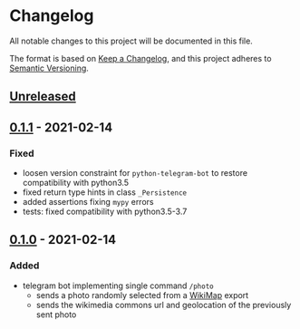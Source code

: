 # Changelog
All notable changes to this project will be documented in this file.

The format is based on [Keep a Changelog](https://keepachangelog.com/en/1.0.0/),
and this project adheres to [Semantic Versioning](https://semver.org/spec/v2.0.0.html).

## [Unreleased]

## [0.1.1] - 2021-02-14
### Fixed
- loosen version constraint for `python-telegram-bot` to restore compatibility with python3.5
- fixed return type hints in class `_Persistence`
- added assertions fixing `mypy` errors
- tests: fixed compatibility with python3.5-3.7

## [0.1.0] - 2021-02-14
### Added
- telegram bot implementing single command `/photo`
  - sends a photo randomly selected from a [WikiMap](https://de.wikipedia.org/wiki/Benutzer:DB111/Tools#WikiMap) export
  - sends the wikimedia commons url and geolocation of the previously sent photo

[Unreleased]: https://github.com/fphammerle/location-guessing-game-telegram-bot/compare/v0.1.1...HEAD
[0.1.1]: https://github.com/fphammerle/location-guessing-game-telegram-bot/compare/v0.1.0...v0.1.1
[0.1.0]: https://github.com/fphammerle/location-guessing-game-telegram-bot/releases/tag/v0.1.0
